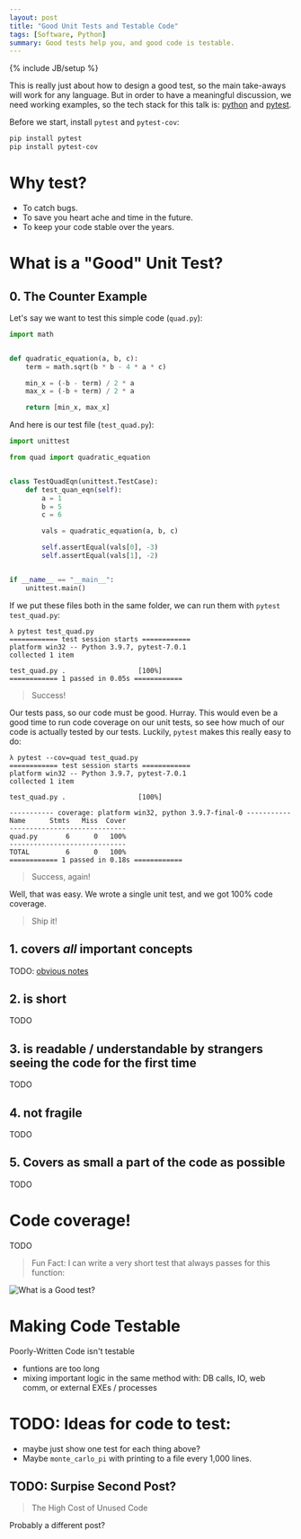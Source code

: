 ```yaml
---
layout: post
title: "Good Unit Tests and Testable Code"
tags: [Software, Python]
summary: Good tests help you, and good code is testable.
---
```

{% include JB/setup %}

This is really just about how to design a good test, so the main take-aways will work for any language. But in order to have a meaningful discussion, we need working examples, so the tech stack for this talk is: [python]([https://pythongeeks.org/python-unit-testing/](https://github.com/john-science/python_for_scientists/blob/main/classes/17_testing_projects/lecture_17.md)) and [pytest](https://docs.pytest.org/en/7.2.x/how-to/usage.html).

Before we start, install `pytest` and `pytest-cov`:

```bash
pip install pytest
pip install pytest-cov
```


# Why test?

* To catch bugs.
* To save you heart ache and time in the future.
* To keep your code stable over the years.


# What is a "Good" Unit Test?

## 0. The Counter Example

Let's say we want to test this simple code (`quad.py`):

```python
import math


def quadratic_equation(a, b, c):
    term = math.sqrt(b * b - 4 * a * c)

    min_x = (-b - term) / 2 * a
    max_x = (-b + term) / 2 * a

    return [min_x, max_x]
```

And here is our test file (`test_quad.py`):

```python
import unittest

from quad import quadratic_equation


class TestQuadEqn(unittest.TestCase):
    def test_quan_eqn(self):
        a = 1
        b = 5
        c = 6

        vals = quadratic_equation(a, b, c)

        self.assertEqual(vals[0], -3)
        self.assertEqual(vals[1], -2)


if __name__ == "__main__":
    unittest.main()
```

If we put these files both in the same folder, we can run them with `pytest test_quad.py`:

```
λ pytest test_quad.py
============ test session starts ============ 
platform win32 -- Python 3.9.7, pytest-7.0.1
collected 1 item

test_quad.py .                  [100%]
============ 1 passed in 0.05s ============
```

> Success!

Our tests pass, so our code must be good. Hurray.  This would even be a good time to run code coverage on our unit tests, so see how much of our code is actually tested by our tests. Luckily, `pytest` makes this really easy to do:

```
λ pytest --cov=quad test_quad.py
============ test session starts ============
platform win32 -- Python 3.9.7, pytest-7.0.1
collected 1 item

test_quad.py .                  [100%]

----------- coverage: platform win32, python 3.9.7-final-0 -----------
Name      Stmts   Miss  Cover
-----------------------------
quad.py       6      0   100%
-----------------------------
TOTAL         6      0   100%
============ 1 passed in 0.18s ============
```

> Success, again!

Well, that was easy. We wrote a single unit test, and we got 100% code coverage.

> Ship it!


## 1. covers _all_ important concepts

TODO: [obvious notes](https://www.mechamath.com/algebra/20-quadratic-equation-examples-with-answers/)

## 2. is short

TODO

## 3. is readable / understandable by strangers seeing the code for the first time

TODO

## 4. not fragile

TODO

## 5. Covers as small a part of the code as possible

TODO



# Code coverage!

TODO

> Fun Fact: I can write a very short test that always passes for this function:

<img src="https://imgs.xkcd.com/comics/random_number.png" alt="What is a Good test?">


# Making Code Testable

Poorly-Written Code isn't testable

* funtions are too long
* mixing important logic in the same method with: DB calls, IO, web comm, or external EXEs / processes


# TODO: Ideas for code to test:

* maybe just show one test for each thing above?
* Maybe `monte_carlo_pi` with printing to a file every 1,000 lines.


## TODO: Surpise Second Post? 

> The High Cost of Unused Code

Probably a different post?
